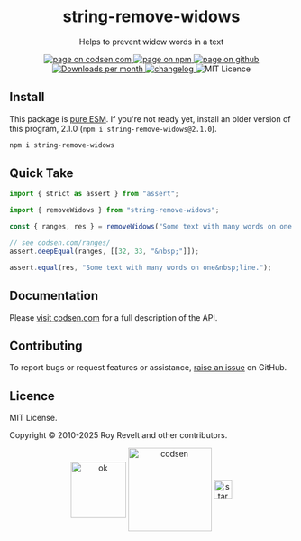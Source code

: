 <h1 align="center">string-remove-widows</h1>

<p align="center">Helps to prevent widow words in a text</p>

<p align="center">
  <a href="https://codsen.com/os/string-remove-widows" rel="nofollow noreferrer noopener">
    <img src="https://img.shields.io/badge/-codsen-blue?style=flat-square" alt="page on codsen.com">
  </a>
  <a href="https://www.npmjs.com/package/string-remove-widows" rel="nofollow noreferrer noopener">
    <img src="https://img.shields.io/badge/-npm-blue?style=flat-square" alt="page on npm">
  </a>
  <a href="https://github.com/codsen/codsen/tree/main/packages/string-remove-widows" rel="nofollow noreferrer noopener">
    <img src="https://img.shields.io/badge/-github-blue?style=flat-square" alt="page on github">
  </a>
  <a href="https://npmcharts.com/compare/string-remove-widows?interval=30" rel="nofollow noreferrer noopener" target="_blank">
    <img src="https://img.shields.io/npm/dm/string-remove-widows.svg?style=flat-square" alt="Downloads per month">
  </a>
  <a href="https://codsen.com/os/string-remove-widows/changelog" rel="nofollow noreferrer noopener">
    <img src="https://img.shields.io/badge/changelog-here-brightgreen?style=flat-square" alt="changelog">
  </a>
  <img src="https://img.shields.io/badge/licence-MIT-brightgreen.svg?style=flat-square" alt="MIT Licence">
</p>

## Install

This package is [pure ESM](https://gist.github.com/sindresorhus/a39789f98801d908bbc7ff3ecc99d99c). If you're not ready yet, install an older version of this program, 2.1.0 (`npm i string-remove-widows@2.1.0`).

```bash
npm i string-remove-widows
```

## Quick Take

```js
import { strict as assert } from "assert";

import { removeWidows } from "string-remove-widows";

const { ranges, res } = removeWidows("Some text with many words on one line.");

// see codsen.com/ranges/
assert.deepEqual(ranges, [[32, 33, "&nbsp;"]]);

assert.equal(res, "Some text with many words on one&nbsp;line.");
```

## Documentation

Please [visit codsen.com](https://codsen.com/os/string-remove-widows/) for a full description of the API.

## Contributing

To report bugs or request features or assistance, [raise an issue](https://github.com/codsen/codsen/issues/new/choose) on GitHub.

## Licence

MIT License.

Copyright © 2010-2025 Roy Revelt and other contributors.

<p align="center"><img src="https://codsen.com/images/png-codsen-ok.png" width="98" alt="ok" align="center"> <img src="https://codsen.com/images/png-codsen-1.png" width="148" alt="codsen" align="center"> <img src="https://codsen.com/images/png-codsen-star-small.png" width="32" alt="star" align="center"></p>
